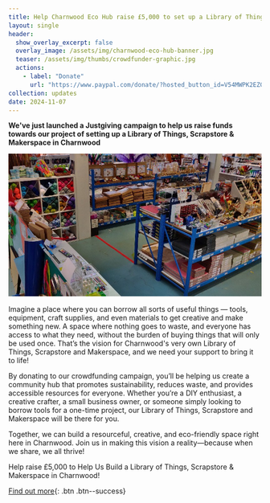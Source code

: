 ```yaml
---
title: Help Charnwood Eco Hub raise £5,000 to set up a Library of Things, Scrapstore and Makerspace
layout: single
header:
  show_overlay_excerpt: false
  overlay_image: /assets/img/charnwood-eco-hub-banner.jpg
  teaser: /assets/img/thumbs/crowdfunder-graphic.jpg
  actions:
    - label: "Donate"
      url: "https://www.paypal.com/donate/?hosted_button_id=V54MWPK2EZGPY"
collection: updates
date: 2024-11-07
---
```


**We've just launched a Justgiving campaign to help us raise funds towards our project of setting up a Library of Things, Scrapstore & Makerspace in Charnwood**

![Crowdfunder graphic](/assets/img/crowdfunder-graphic.jpg)

Imagine a place where you can borrow all sorts of useful things — tools, equipment, craft supplies, and even materials to get creative and make something new. A space where nothing goes to waste, and everyone has access to what they need, without the burden of buying things that will only be used once. That’s the vision for Charnwood's very own Library of Things, Scrapstore and Makerspace, and we need your support to bring it to life!

By donating to our crowdfunding campaign, you’ll be helping us create a community hub that promotes sustainability, reduces waste, and provides accessible resources for everyone. Whether you’re a DIY enthusiast, a creative crafter, a small business owner, or someone simply looking to borrow tools for a one-time project, our Library of Things, Scrapstore and Makerspace will be there for you.

Together, we can build a resourceful, creative, and eco-friendly space right here in Charnwood. Join us in making this vision a reality—because when we share, we all thrive!

Help raise £5,000 to Help Us Build a Library of Things, Scrapstore & Makerspace in Charnwood!

[Find out more](https://www.justgiving.com/crowdfunding/charnwood-ecohub){: .btn .btn--success}

